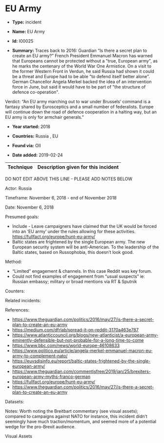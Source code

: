 # EU Army

* **Type:** incident

* **Name:** EU Army

* **Id:** I00025

* **Summary:** Traces back to 2016: Guardian “Is there a secret plan to create an EU army?” French President Emmanuel Macron has warned that Europeans cannot be protected without a "true, European army", as he marks the centenary of the World War One Armistice. On a visit to the former Western Front in Verdun, he said Russia had shown it could be a threat and Europe had to be able "to defend itself better alone". German Chancellor Angela Merkel backed the idea of an intervention force in June, but said it would have to be part of "the structure of defence co-operation".

Verdict: “An EU army marching out to war under Brussels’ command is a fantasy shared by Eurosceptics and a small number of federalists. Europe will continue down the road of defence cooperation in a halting way, but an EU army is only for armchair generals.”

* **Year started:** 2018

* **Countries:** Russia , EU

* **Found via:** OII

* **Date added:** 2019-02-24
 

| Technique | Description given for this incident |
| --------- | ------------------------- |

DO NOT EDIT ABOVE THIS LINE - PLEASE ADD NOTES BELOW

Actor: Russia

Timeframe: November 6, 2018 - end of November 2018

Date: November 6, 2018

Presumed goals:

* Include - Leave campaigners have claimed that the UK would be forced into an ‘EU army’ under the rules allowing for these activities. https://fullfact.org/europe/hunt-eu-army/
* Baltic states are frightened by the single European army. The new European security system will be anti-American. To the leadership of the Baltic states, based on Russophobia, this doesn’t look good.

Method: 

* “Limited” engagement & channels. In this case Reddit was key forum. 
* Could not find examples of engagement from “usual suspects” ie: Russian embassy; military or broad mentions via RT & Sputnik

Counters: 

Related incidents: 

References: 

* https://www.theguardian.com/politics/2016/may/27/is-there-a-secret-plan-to-create-an-eu-army
* https://medium.com/dfrlab/spread-it-on-reddit-3170a463e787
* https://www.atlanticcouncil.org/blogs/new-atlanticist/a-european-army-eminently-defensible-but-not-probable-for-a-long-time-to-come
* https://www.bbc.com/news/world-europe-46108633
* https://www.politico.eu/article/angela-merkel-emmanuel-macron-eu-army-to-complement-nato/
* https://euvsdisinfo.eu/report/baltic-states-frightened-by-the-single-european-army/
* https://www.theguardian.com/commentisfree/2019/jan/25/brexiters-european-army-myths-franco-german
* https://fullfact.org/europe/hunt-eu-army/
* https://www.theguardian.com/politics/2016/may/27/is-there-a-secret-plan-to-create-an-eu-army


Datasets: 

Notes:
Worth noting the Breitbart commentary (see visual assets); compared to campaigns against NATO for instance, this incident didn’t seemingly have much traction/momentum, and seemed more of a potential wedge for the pro-Brexit audience.

Visual Assets

